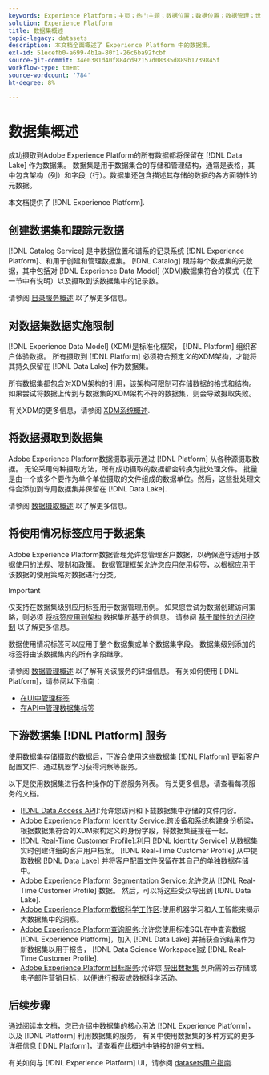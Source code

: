 ```yaml
---
keywords: Experience Platform；主页；热门主题；数据位置；数据位置；数据管理；世系；世系；数据类型；数据类型；数据类型；数据类型
solution: Experience Platform
title: 数据集概述
topic-legacy: datasets
description: 本文档全面概述了 Experience Platform 中的数据集。
exl-id: 51ecefb0-a699-4b1a-80f1-26c6ba92fcbf
source-git-commit: 34e0381d40f884cd92157d08385d889b1739845f
workflow-type: tm+mt
source-wordcount: '784'
ht-degree: 8%

---
```


# 数据集概述

成功摄取到Adobe Experience Platform的所有数据都将保留在 [!DNL Data Lake] 作为数据集。 数据集是用于数据集合的存储和管理结构，通常是表格，其中包含架构（列）和字段（行）。数据集还包含描述其存储的数据的各方面特性的元数据。

本文档提供了 [!DNL Experience Platform].

## 创建数据集和跟踪元数据

[!DNL Catalog Service] 是中数据位置和谱系的记录系统 [!DNL Experience Platform]、和用于创建和管理数据集。 [!DNL Catalog] 跟踪每个数据集的元数据，其中包括对 [!DNL Experience Data Model] (XDM)数据集符合的模式（在下一节中有说明）以及摄取到该数据集中的记录数。

请参阅 [目录服务概述](../home.md) 以了解更多信息。

## 对数据集数据实施限制

[!DNL Experience Data Model] (XDM)是标准化框架， [!DNL Platform] 组织客户体验数据。 所有摄取到 [!DNL Platform] 必须符合预定义的XDM架构，才能将其持久保留在 [!DNL Data Lake] 作为数据集。

所有数据集都包含对XDM架构的引用，该架构可限制可存储数据的格式和结构。 如果尝试将数据上传到与数据集的XDM架构不符的数据集，则会导致摄取失败。

有关XDM的更多信息，请参阅 [XDM系统概述](../../xdm/home.md).

## 将数据摄取到数据集

Adobe Experience Platform数据摄取表示通过 [!DNL Platform] 从各种源摄取数据。 无论采用何种摄取方法，所有成功摄取的数据都会转换为批处理文件。 批量是由一个或多个要作为单个单位摄取的文件组成的数据单位。然后，这些批处理文件会添加到专用数据集并保留在 [!DNL Data Lake].

请参阅 [数据摄取概述](../../ingestion/home.md) 以了解更多信息。

## 将使用情况标签应用于数据集

Adobe Experience Platform数据管理允许您管理客户数据，以确保遵守适用于数据使用的法规、限制和政策。 数据管理框架允许您应用使用标签，以根据应用于该数据的使用策略对数据进行分类。

>[!IMPORTANT]
>
>仅支持在数据集级别应用标签用于数据管理用例。 如果您尝试为数据创建访问策略，则必须 [将标签应用到架构](../../xdm/tutorials/labels.md) 数据集所基于的信息。 请参阅 [基于属性的访问控制](../../access-control/abac/overview.md) 以了解更多信息。

数据使用情况标签可以应用于整个数据集或单个数据集字段。 数据集级别添加的标签将由该数据集内的所有字段继承。

请参阅 [数据管理概述](../../data-governance/home.md) 以了解有关该服务的详细信息。 有关如何使用 [!DNL Platform]，请参阅以下指南：

* [在UI中管理标签](../../data-governance/labels/user-guide.md)
* [在API中管理数据集标签](../../data-governance/labels/dataset-api.md)

## 下游数据集 [!DNL Platform] 服务

使用数据集存储摄取的数据后，下游会使用这些数据集 [!DNL Platform] 更新客户配置文件、通过机器学习获得洞察等服务。

以下是使用数据集进行各种操作的下游服务列表。 有关更多信息，请查看每项服务的文档。

* [[!DNL Data Access API]](../../data-access/home.md):允许您访问和下载数据集中存储的文件内容。
* [Adobe Experience Platform Identity Service](../../identity-service/home.md):跨设备和系统构建身份桥梁，根据数据集符合的XDM架构定义的身份字段，将数据集链接在一起。
* [[!DNL Real-Time Customer Profile]](../../profile/home.md):利用 [!DNL Identity Service] 从数据集实时创建详细的客户用户档案。 [!DNL Real-Time Customer Profile] 从中提取数据 [!DNL Data Lake] 并将客户配置文件保留在其自己的单独数据存储中。
* [Adobe Experience Platform Segmentation Service](../../segmentation/home.md):允许您从 [!DNL Real-Time Customer Profile] 数据。 然后，可以将这些受众导出到 [!DNL Data Lake].
* [Adobe Experience Platform数据科学工作区](../../data-science-workspace/home.md):使用机器学习和人工智能来揭示大数据集中的洞察。
* [Adobe Experience Platform查询服务](../../query-service/home.md):允许您使用标准SQL在中查询数据 [!DNL Experience Platform]，加入 [!DNL Data Lake] 并捕获查询结果作为新数据集以用于报告， [!DNL Data Science Workspace]或 [!DNL Real-Time Customer Profile].
* [Adobe Experience Platform目标服务](../../destinations/home.md):允许您 [导出数据集](/help/destinations/ui/export-datasets.md) 到所需的云存储或电子邮件营销目标，以便进行报表或数据科学活动。

## 后续步骤

通过阅读本文档，您已介绍中数据集的核心用法 [!DNL Experience Platform]，以及 [!DNL Platform] 利用数据集的服务。 有关中使用数据集的多种方式的更多详细信息 [!DNL Platform]，请查看在此概述中链接的服务文档。

有关如何与 [!DNL Experience Platform] UI，请参阅 [datasets用户指南](user-guide.md).
